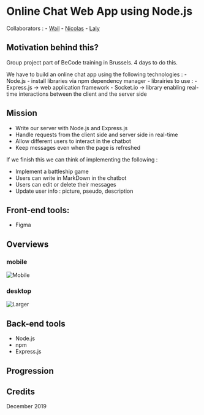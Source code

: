 # Online Chat Web App using Node.js
Collaborators :
	- [Wail]()
	- [Nicolas]()
	- [Laly]()

## Motivation behind this?
Group project part of BeCode training in Brussels. 4 days to do this. <br/>

We have to build an online chat app using the following technologies : 
	- Node.js
	- install libraries via npm dependency manager
	- librairies to use : 
		- Express.js -> web application framework
		- Socket.io -> library enabling real-time interactions between the client and the server side

## Mission
- Write our server with Node.js and Express.js
- Handle requests from the client side and server side in real-time 
- Allow different users to interact in the chatbot
- Keep messages even when the page is refreshed

If we finish this we can think of implementing the following :
 - Implement a battleship game
 - Users can write in MarkDown in the chatbot
 - Users can edit or delete their messages
 - Update user info : picture, pseudo, description


## Front-end tools:
- Figma

## Overviews
### mobile
![Mobile](/assets/img/mobilev.png)

### desktop 
![Larger](/assets/img/mediumv.png)

## Back-end tools
- Node.js
- npm
- Express.js

## Progression

## Credits
December 2019 <br>

